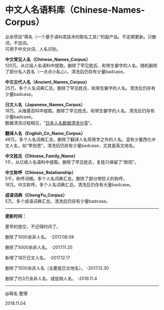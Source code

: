# 中文人名语料库（Chinese-Names-Corpus）
业余项目“萌名（一个基于语料库技术的取名工具）”的副产品。不定期更新。只删词，不加词。</br>
可用于中文分词、人名识别。

<strong>中文常见人名（Chinese_Names_Corpus）</strong></br>
120万。从亿级人名语料中提取。删除了罕见姓氏、和带生僻字的人名。随机删除了部分名人姓名（一点点小私心）。清洗后仍存有少量badcase。

<strong>中文古代人名（Ancient_Names_Corpus）</strong></br>
25万。多个人名词典汇总。删除了罕见姓氏、和带生僻字的人名。清洗后仍存有少量badcase。

<strong>日文人名（Japanese_Names_Corpus）</strong></br>
18万。从维基百科中提取。删除了罕见姓氏、和带生僻字的人名。清洗后仍存有少量badcase。</br>
数据清洗过程相见，“[日本人名数据清洗分享](https://github.com/wainshine/Chinese-Names-Corpus/issues/4)”。

<strong>翻译人名（English_Cn_Name_Corpus）</strong></br>
48万。多个人名词典汇总。删除了翻译人名常用字之外的人名。混有少量西化中文人名，如“李伯恩”。清洗后仍存有少量badcase，尤其是英文地名。

<strong>中文姓氏（Chinese_Family_Name）</strong></br>
1千。从亿级人名语料中提取。删除了罕见姓氏，复姓只保留了“欧阳”。

<strong>中文称呼（Chinese_Relationship）</strong></br>
5千。称呼词根。多个人名词典汇总。删除了部分带贬义的称呼。</br>
18万。中文称呼。多个人名词典汇总。清洗后仍存有大量badcase。

<strong>成语词典（ChengYu_Corpus）</strong></br>
5万。多个成语词典汇总。清洗后仍存有少量badcase。

---

<strong>更新时间：</strong>

更早的提交，不记得时间了。

删除了1000余非人名。 -2017.08.08

删除了5000余非人名。 -2017.11.25

新增了18万日文人名。 -2017.12.17

删除了1500余非人名（主要是日文地名）。 -2017.12.30

删除了约3万余非人名、或低频人名。 -2018.11.4

---

@萌名 整理

2018.11.04
